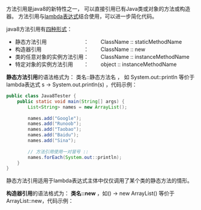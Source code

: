 方法引用是java8的新特性之一， 可以直接引用已有Java类或对象的方法或构造器。
方法引用与[lambda表达式](https://www.jianshu.com/p/8d7f98116693)结合使用，可以进一步简化代码。

java8方法引用有[四种形式](https://www.jianshu.com/p/62465b26818f)：

- 静态方法引用　　　　　　　：　 　ClassName :: staticMethodName
- 构造器引用　　　　　　　　：　 　ClassName :: new
- 类的任意对象的实例方法引用：　 　ClassName :: instanceMethodName
- 特定对象的实例方法引用　　：　 　object    :: instanceMethodName

**静态方法引用**的语法格式为： 类名::静态方法名 ，
如 System.out::println 等价于 lambda表达式 s -> System.out.println(s) ，代码示例：

```java
public class Java8Tester {
    public static void main(String[] args) {
        List<String> names = new ArrayList();
        
        names.add("Google");
        names.add("Runoob");
        names.add("Taobao");
        names.add("Baidu");
        names.add("Sina");
        
        // 方法引用使用一对冒号 ::
        names.forEach(System.out::println);
    }
}
```

静态方法引用适用于lambda表达式主体中仅仅调用了某个类的静态方法的情形。



**构造器引用**的语法格式为： **类名::new** ，如() -> new ArrayList<String>() 等价于 ArrayList<String>::new，代码示例：
